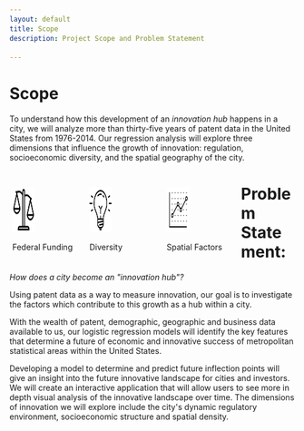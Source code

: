 ```yaml
---
layout: default
title: Scope
description: Project Scope and Problem Statement

---
```


<style>
.column {
  float: left;
  width: 25%;
  padding: 5px;
}

.row::after {
  content: "";
  clear: both;
  display: table;
  * {
    box-sizing: border-box;
  }

  body {
    font-family: Arial, Helvetica, sans-serif;
  }


  .column {
    float: left;
    width: 25%;
    padding: 0 10px;
  }


  .row {margin: 0 -5px;}


  .row:after {
    content: "";
    display: table;
    clear: both;
  }


  .card {
    box-shadow: 0 4px 8px 0 rgba(0, 0, 0, 0.2);
    padding: 16px;
    text-align: center;
    background-color: #f1f1f1;
  }


  @media screen and (max-width: 600px) {
    .column {
      width: 100%;
      display: block;
      margin-bottom: 20px;
    }
  }
</style>

# Scope
To understand how this development of an _innovation hub_ happens in a city, we will analyze more than thirty-five years of patent data in the United States from 1976-2014. Our regression analysis will explore three dimensions that influence the growth of innovation: regulation, socioeconomic diversity, and the spatial geography of the city.

<div class="row">
  <div class="column">
    <div class="card">
    <img src="./images/icon/icons8-scales-filled-100.png" alt="Funding" style=width:40px;height:80px;"">
    <p>Federal Funding</p>
    </div>
  </div>
  <div class="column">
    <div class="card">
    <img src="./images/icon/icons8-idea-512.png" alt="Funding" style=width:40px;height:80px;"">
    <p>Diversity</p>
    </div>
  </div>
  <div class="column">
    <div class="card">
    <img src="./images/icon/icons8-graph-80.png" alt="Funding" style=width:40px;height:80px;"">
    <p>Spatial Factors</p>
    </div>
</div>

# Problem Statement:

*How does a city become an "innovation hub"?*

<p>Using patent data as a way to measure innovation, our goal is to investigate the factors which contribute to this growth as a hub within a city. </p>

<p>With the wealth of patent, demographic, geographic and business data available to us, our logistic regression models will identify the key features that determine a future of economic and innovative success of metropolitan statistical areas within the United States. </p>

<p>Developing a model to determine and predict future inflection points will give an insight into the future innovative landscape for cities and investors. We will create an interactive application that will allow users to see more in depth visual analysis of the innovative landscape over time. The dimensions of innovation we will explore include the city's dynamic regulatory environment, socioeconomic structure and spatial density.</p>
